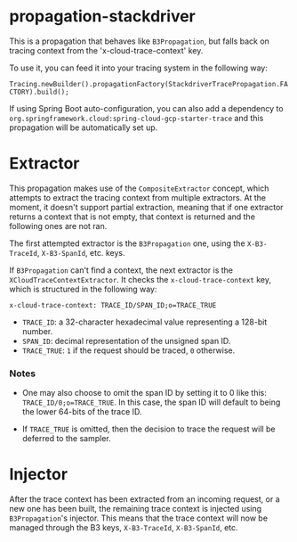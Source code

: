# propagation-stackdriver

This is a propagation that behaves like `B3Propagation`, but falls back on tracing context from the 'x-cloud-trace-context' key.

To use it, you can feed it into your tracing system in the following way:

`Tracing.newBuilder().propagationFactory(StackdriverTracePropagation.FACTORY).build();`

If using Spring Boot auto-configuration, you can also add a dependency to `org.springframework.cloud:spring-cloud-gcp-starter-trace` and this propagation will be automatically set up.

# Extractor

This propagation makes use of the `CompositeExtractor` concept, which attempts to extract the tracing context from multiple extractors.
At the moment, it doesn't support partial extraction, meaning that if one extractor returns a context that is not empty, that context is returned and the following ones are not ran.

The first attempted extractor is the `B3Propagation` one, using the `X-B3-TraceId`, `X-B3-SpanId`, etc. keys.

If `B3Propagation` can't find a context, the next extractor is the `XCloudTraceContextExtractor`.
It checks the `x-cloud-trace-context` key, which is structured in the following way:

`x-cloud-trace-context: TRACE_ID/SPAN_ID;o=TRACE_TRUE`

* `TRACE_ID`: a 32-character hexadecimal value representing a 128-bit number.
* `SPAN_ID`: decimal representation of the unsigned span ID.
* `TRACE_TRUE`: `1` if the request should be traced, `0` otherwise.

### Notes

- One may also choose to omit the span ID by setting it to 0 like this: `TRACE_ID/0;o=TRACE_TRUE`.
  In this case, the span ID will default to being the lower 64-bits of the trace ID.

- If `TRACE_TRUE` is omitted, then the decision to trace the request will be deferred to the sampler.


# Injector

After the trace context has been extracted from an incoming request, or a new one has been built, the remaining trace context is injected using `B3Propagation`'s injector.
This means that the trace context will now be managed through the B3 keys, `X-B3-TraceId`, `X-B3-SpanId`, etc.
